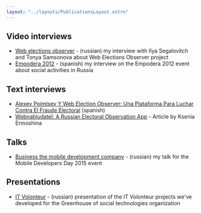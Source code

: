 ```yaml
---
layout: "../layouts/PublicationsLayout.astro"
---
```


## Video interviews
- [Web elections observer](https://www.youtube.com/watch?v=I9jQmU4kEeQ) - (russian) my interview with Ilya Segalovitch and Tonya Samsonova about Web Elections Observer project  
- [Empodera 2012](https://www.youtube.com/watch?v=zyywcrs-520) - (spanish) my interview on the Empodera 2012 event about social activities in Russia

## Text interviews
- [Alexey Poimtsev Y Web Election Observer: Una Plataforma Para Luchar Contra El Fraude Electoral](https://www.periodismociudadano.com/alexey-poimtsev-y-web-election-observer-una-plataforma-para-luchar-contra-el-fraude-electoral/) (spanish)
- [Webnabludatel: A Russian Electoral Observation App](https://scalar.usc.edu/works/civic-media-project/webnabludatel-russia) - Article by Ksenia Ermoshina

## Talks
- [Business the mobile development company](https://www.youtube.com/watch?v=nFjibKxKgR8) - (russian) my talk for the  Mobile Developers Day 2015 event

## Presentations
- [IT Volonteur](https://www.youtube.com/watch?v=Lqgum2HgO-8) - (russian) presentation of the IT Volonteur projects we've developed for the Greenhouse of social technologies organization
